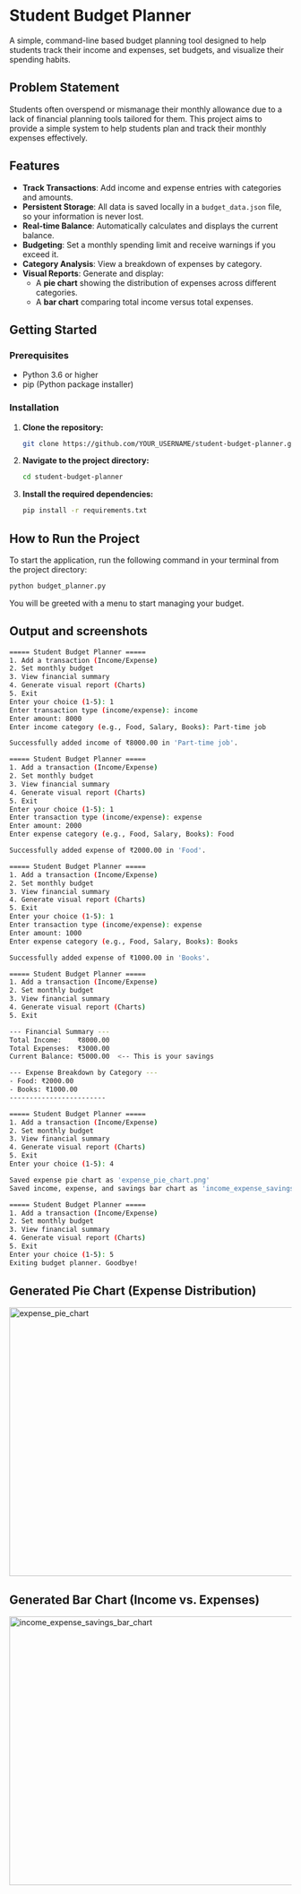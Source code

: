# Student Budget Planner

A simple, command-line based budget planning tool designed to help students track their income and expenses, set budgets, and visualize their spending habits.

## Problem Statement
Students often overspend or mismanage their monthly allowance due to a lack of financial planning tools tailored for them. This project aims to provide a simple system to help students plan and track their monthly expenses effectively.

## Features
- **Track Transactions**: Add income and expense entries with categories and amounts.
- **Persistent Storage**: All data is saved locally in a `budget_data.json` file, so your information is never lost.
- **Real-time Balance**: Automatically calculates and displays the current balance.
- **Budgeting**: Set a monthly spending limit and receive warnings if you exceed it.
- **Category Analysis**: View a breakdown of expenses by category.
- **Visual Reports**: Generate and display:
    - A **pie chart** showing the distribution of expenses across different categories.
    - A **bar chart** comparing total income versus total expenses.

## Getting Started

### Prerequisites
- Python 3.6 or higher
- pip (Python package installer)

### Installation
1.  **Clone the repository:**
    ```sh
    git clone https://github.com/YOUR_USERNAME/student-budget-planner.git
    ```
2.  **Navigate to the project directory:**
    ```sh
    cd student-budget-planner
    ```
3.  **Install the required dependencies:**
    ```sh
    pip install -r requirements.txt
    ```

## How to Run the Project
To start the application, run the following command in your terminal from the project directory:
```sh
python budget_planner.py
```
You will be greeted with a menu to start managing your budget.

## Output and screenshots
```sh
===== Student Budget Planner =====
1. Add a transaction (Income/Expense)
2. Set monthly budget
3. View financial summary
4. Generate visual report (Charts)
5. Exit
Enter your choice (1-5): 1
Enter transaction type (income/expense): income
Enter amount: 8000
Enter income category (e.g., Food, Salary, Books): Part-time job

Successfully added income of ₹8000.00 in 'Part-time job'.

===== Student Budget Planner =====
1. Add a transaction (Income/Expense)
2. Set monthly budget
3. View financial summary
4. Generate visual report (Charts)
5. Exit
Enter your choice (1-5): 1
Enter transaction type (income/expense): expense
Enter amount: 2000
Enter expense category (e.g., Food, Salary, Books): Food

Successfully added expense of ₹2000.00 in 'Food'.

===== Student Budget Planner =====
1. Add a transaction (Income/Expense)
2. Set monthly budget
3. View financial summary
4. Generate visual report (Charts)
5. Exit
Enter your choice (1-5): 1
Enter transaction type (income/expense): expense
Enter amount: 1000
Enter expense category (e.g., Food, Salary, Books): Books

Successfully added expense of ₹1000.00 in 'Books'.

===== Student Budget Planner =====
1. Add a transaction (Income/Expense)
2. Set monthly budget
3. View financial summary
4. Generate visual report (Charts)
5. Exit

--- Financial Summary ---
Total Income:    ₹8000.00
Total Expenses:  ₹3000.00
Current Balance: ₹5000.00  <-- This is your savings

--- Expense Breakdown by Category ---
- Food: ₹2000.00
- Books: ₹1000.00
------------------------

===== Student Budget Planner =====
1. Add a transaction (Income/Expense)
2. Set monthly budget
3. View financial summary
4. Generate visual report (Charts)
5. Exit
Enter your choice (1-5): 4

Saved expense pie chart as 'expense_pie_chart.png'
Saved income, expense, and savings bar chart as 'income_expense_savings_bar_chart.png'

===== Student Budget Planner =====
1. Add a transaction (Income/Expense)
2. Set monthly budget
3. View financial summary
4. Generate visual report (Charts)
5. Exit
Enter your choice (1-5): 5
Exiting budget planner. Goodbye!
```

## Generated Pie Chart (Expense Distribution)
<img width="640" height="480" alt="expense_pie_chart" src="https://github.com/user-attachments/assets/574c61ca-3a9b-47a7-8e94-80868124de2b" />


## Generated Bar Chart (Income vs. Expenses)
<img width="640" height="480" alt="income_expense_savings_bar_chart" src="https://github.com/user-attachments/assets/5025f1bf-c8b6-45e6-922e-20efa7ab8a4d" />

